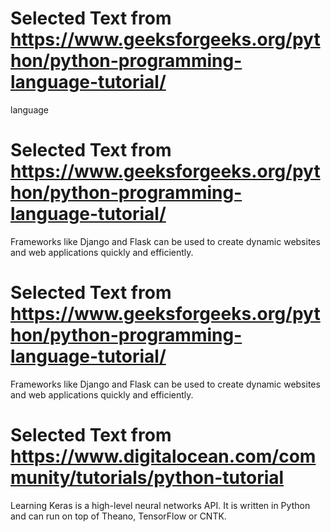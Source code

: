 

# Selected Text from https://www.geeksforgeeks.org/python/python-programming-language-tutorial/

language
# Selected Text from https://www.geeksforgeeks.org/python/python-programming-language-tutorial/

Frameworks like Django and Flask can be used to create dynamic websites and web applications quickly and efficiently.
# Selected Text from https://www.geeksforgeeks.org/python/python-programming-language-tutorial/

Frameworks like Django and Flask can be used to create dynamic websites and web applications quickly and efficiently.
# Selected Text from https://www.digitalocean.com/community/tutorials/python-tutorial

Learning	Keras is a high-level neural networks API. It is written in Python and can run on top of Theano, TensorFlow or CNTK.